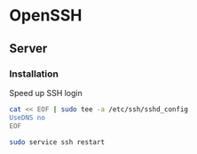 # OpenSSH

## Server

### Installation

Speed up SSH login

```sh
cat << EOF | sudo tee -a /etc/ssh/sshd_config
UseDNS no
EOF

sudo service ssh restart
```
